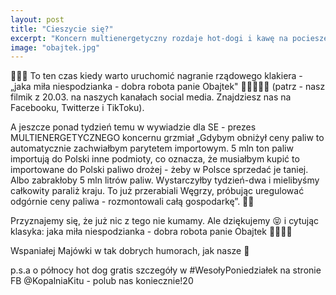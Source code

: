 ```yaml
---
layout: post
title: "Cieszycie się?"
excerpt: "Koncern multienergetyczny rozdaje hot-dogi i kawę na pocieszenie."
image: "obajtek.jpg"
---
```


👏👏👏 To ten czas kiedy warto uruchomić nagranie rządowego klakiera - „jaka miła niespodzianka - dobra robota panie Obajtek" 🙈😀👏👏👏 (patrz - nasz filmik z 20.03. na naszych kanałach social media. Znajdziesz nas na Facebooku, Twitterze i TikToku).

A jeszcze ponad tydzień temu w wywiadzie dla SE - prezes MULTIENERGETYCZNEGO koncernu grzmiał „Gdybym obniżył ceny paliw to automatycznie zachwiałbym parytetem importowym. 5 mln ton paliw importują do Polski inne podmioty, co oznacza, że musiałbym kupić to importowane do Polski paliwo drożej - żeby w Polsce sprzedać je taniej. Albo zabrakłoby 5 mln litrów paliw. Wystarczyłby tydzień-dwa i mielibyśmy całkowity paraliż kraju. To już przerabiali Węgrzy, próbując uregulować odgórnie ceny paliwa - rozmontowali całą gospodarkę”. 🤔🤔

Przyznajemy się, że już nic z tego nie kumamy. Ale dziękujemy 😝 i cytując klasyka: jaka miła niespodzianka - dobra robota panie Obajtek 👏👏👏😉

Wspaniałej Majówki w tak dobrych humorach, jak nasze 🥰

p.s.a o północy hot dog gratis szczegóły w #WesołyPoniedziałek na stronie FB @KopalniaKitu - polub nas koniecznie!20
